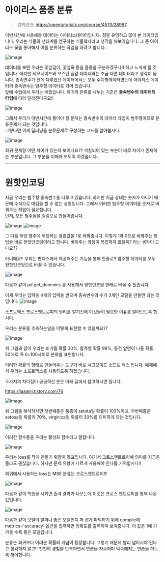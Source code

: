 # 아이리스 품종 분류
> 강의링크: https://opentutorials.org/course/4570/28987

이번시간에 사용해볼 데이터는 아이리스데이터입니다. 정말 유명하고 많이 본 데이터입니다. 우리는 식물의 생태계를 연구하는 식물학자라고 생각을 해보겠습니다. 그 중 아이리스 꽃을 좋아해서 이를 분류하는 작업을 하려고 합니다.

![image](https://user-images.githubusercontent.com/55734436/103889935-97ab6300-512a-11eb-883e-b7fd75eafd11.png)

데이터를 보면 우리는 꽃잎길이, 꽃잎폭 등을 품종을 구분하겠구나!! 하고 느끼게 될 것입니다. 하지만 레모네이드와 보스턴 집값 데이터와는 조금 다른 데이터라고 생각이 듭니다. 종속변수가 전에 다루었던 데이터에서는 모두 수치형데이터였는데 아이리스 데이터의 종속변수는 범주형 데이터로 되어 있습니다.  
앞에 수업에서 우리는 배웠습니다. 회귀와 분류를 나누는 기준은 **종속변수의 데이터의 타입**에 따라 달라진다구요!!

![image](https://user-images.githubusercontent.com/55734436/103889939-99752680-512a-11eb-87f2-9334dfedce67.png)

그래서 우리가 이번시간에 풀어야 할 문제는 종속변수의 데이터 타입이 범주형이므로 분류문제가 되는 것입니다.  
그렇다면 이제 딥러닝을 분류문제로 구성하는 코드를 알아봅시다.

![image](https://user-images.githubusercontent.com/55734436/103889942-9bd78080-512a-11eb-845e-4a0430dfa69e.png)

회귀 문제랑 어떤 차이가 있는지 보이나요?? 색칠되어 있는 부분이 바로 차이가 존재하는 부분입니다. 그 부분을 이해해 보도록 하겠습니다.

* * *
# 원핫인코딩

지금 우리는 범주형 종속변수를 다루고 있습니다. 하지만 지금 상태는 숫자가 아니기 때문에 수식으로 대입을 할 수 없는 상황입니다. 그래서 이러한 범주형 데이터를 숫자로 바꿔주는 작업이 필요합니다.  
먼저, 모든 범주들을 컬럼으로 만들어줍니다.

![image](https://user-images.githubusercontent.com/55734436/103889947-9e39da80-512a-11eb-9879-cc8d263d123c.png)
![image](https://user-images.githubusercontent.com/55734436/103889954-a0039e00-512a-11eb-8ead-bd3fd0cbec31.png)

그 다음 해당 범주에 해당하는 컬럼값을 1로 바꿔줍니다. 이렇게 1과 0으로 바꿔주는 방법을 바로 원핫인코딩이라고 합니다. 바꿔주는 과정이 복잡하지 않을까? 라는 생각이 드나요??  

아니에요!! 우리는 판다스에서 제공해주는 기능을 통해 한줄로!! 범주형 데이터를 모두 원핫인코딩으로 바꿀 수 있습니다.

![image](https://user-images.githubusercontent.com/55734436/103889960-a265f800-512a-11eb-95c9-d20e0bb6432f.png)

다음과 같이 pd.get_dummies 를 사용해서 원핫인코딩 현태로 바꿀 수 있습니다.  

이제 우리는 입력층 4개의 입력을 받으며 종속변수의 수가 3개인 모델을 만들면 되는 것입니다. 
![image](https://user-images.githubusercontent.com/55734436/103889967-a42fbb80-512a-11eb-9d1c-d2d362010bf8.png)

소프트맥스 크로스앤트로피의 원리를 알기전에 이것들이 필요한 이유를 알아보도록 합시다.  

우리는 분류를 추측하는일을 어떻게 표현할 수 있을까요??

![image](https://user-images.githubusercontent.com/55734436/103889976-a6921580-512a-11eb-8514-3a26a99484f5.png)

위 그림과 같이 우리는 비가올 확률 30%, 합격할 확률 99%, 동전 앞면이 나올 확률 50%로 즉 0~100사이로 분류를 표현합니다.  

이러한 확률의 형태로 만들어주는 도구가 바로 시그모이드 소프트 맥스 입니다. 예제에서 우리는 소프트맥스를 사용하도록 하겠습니다.  

두가지의 차이점이 궁금하신 분은 아래 글에서 참고하시면 됩니다.

https://jaaamj.tistory.com/76

![image](https://user-images.githubusercontent.com/55734436/103889991-aa259c80-512a-11eb-97c9-7717fdb7abb8.png)

위 그림을 해석하자면 첫번째줄은 품종이 setota일 확률이 100%이고, 두번째줄은 setosa일 확률이 70%, virginica일 확률이 30%를 의미하게 되는 것입니다. 

![image](https://user-images.githubusercontent.com/55734436/103900453-29bb6780-513b-11eb-9677-da04b384c71e.png)

이러한 함수들을 우리는 활성화 함수라고 말합니다.

![image](https://user-images.githubusercontent.com/55734436/103890006-aeea5080-512a-11eb-93d9-7d0454d32224.png)

우리는 loss를 작게 만들기 위함이 목표입니다. 여기서 크로스앤트로피에 의미를 지금은 몰라도 괜찮습니다. 하지만 문제 유형에 다르게 사용해야 한다를 기억합시다!!  

회귀에서 사용하는 loss는 MSE 분류는 크로스앤트로피!!!

![image](https://user-images.githubusercontent.com/55734436/103890019-b6115e80-512a-11eb-9b5e-ebb182f61edc.png)

다음과 같이 학습을 시키면 출력 결과가 나오는데 이것은 크로스 앤트로피를 통해 나온 값입니다.

![image](https://user-images.githubusercontent.com/55734436/103890026-b873b880-512a-11eb-8905-71059b592e48.png)

다음과 같이 모델이 얼마나 좋은 모델인지 저 쉽게 파악하기 위해 complie에 metrics='accuracy' 옵션을 입력하면 정확도를 출력하여 보여줍니다. 이 값은 1에 가까울 수록 좋은 모델입니다.  

분류는 회귀보다 어려운 확률의 개념이 등장합니다. 그렇기 때문에 빨리 넘어서야 된다고 생각하지 말고!! 천천히 경험을 반복하면서 연습을 자주하며 익숙해지는 연습을 하도록 해야합니다. 
